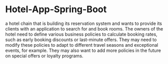 # Hotel-App-Spring-Boot
a hotel chain that is building its reservation system and wants to provide its clients with an application to search for and book rooms. The owners of the hotel need to define various business policies to calculate booking rates, such as early booking discounts or last-minute offers. They may need to modify these policies to adapt to different travel seasons and exceptional events, for example. They may also want to add more policies in the future on special offers or loyalty programs.

